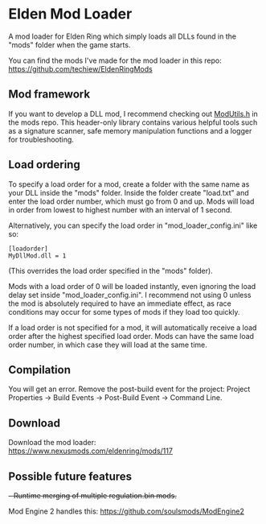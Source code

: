# Elden Mod Loader
A mod loader for Elden Ring which simply loads all DLLs found in the "mods" folder when the game starts.

You can find the mods I've made for the mod loader in this repo: https://github.com/techiew/EldenRingMods

## Mod framework
If you want to develop a DLL mod, I recommend checking out [ModUtils.h](https://github.com/techiew/EldenRingMods/blob/master/ModUtils.h) in the mods repo. This header-only library contains various helpful tools such as a signature scanner, safe memory manipulation functions and a logger for troubleshooting.

## Load ordering
To specify a load order for a mod, create a folder with the same name as your DLL inside the "mods" folder. Inside the folder create "load.txt" and enter the load order number, which must go from 0 and up. Mods will load in order from lowest to highest number with an interval of 1 second. 

Alternatively, you can specify the load order in "mod_loader_config.ini" like so:
```
[loadorder]
MyDllMod.dll = 1
```
(This overrides the load order specified in the "mods" folder).

Mods with a load order of 0 will be loaded instantly, even ignoring the load delay set inside "mod_loader_config.ini". I recommend not using 0 unless the mod is absolutely required to have an immediate effect, as race conditions may occur for some types of mods if they load too quickly.

If a load order is not specified for a mod, it will automatically receive a load order after the highest specified load order. Mods can have the same load order number, in which case they will load at the same time.

## Compilation
You will get an error. Remove the post-build event for the project: Project Properties -> Build Events -> Post-Build Event -> Command Line.

## Download
Download the mod loader: https://www.nexusmods.com/eldenring/mods/117

## Possible future features
~~- Runtime merging of multiple regulation.bin mods.~~

Mod Engine 2 handles this: https://github.com/soulsmods/ModEngine2
